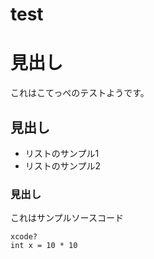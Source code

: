 test
====

# 見出し
これはこてっぺのテストようです。

## 見出し

* リストのサンプル1
* リストのサンプル2


### 見出し

これはサンプルソースコード

    xcode?
    int x = 10 * 10
    
